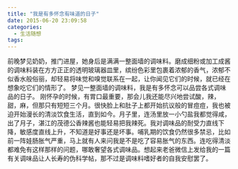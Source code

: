 ```yaml
---
title: "我是有多怀念有味道的日子"
date: 2015-06-20 23:09:58
categories:
  - 生活随想
tags:
---
```


前晚梦见奶奶，推门进屋，她身后是满满一整面墙的调味料。磨成细粉或加工成酱的调味料装在方方正正的透明玻璃器皿里，缤纷色彩里包裹着浓郁的香气，浓郁不似香水般俗丽，却轻易将味觉和嗅觉联系在一起，让你闻见它们的时候，就已经在想象吃它们的情形了。 梦见一整面墙的调味料，我是有多怀念可以品尝各式调味品的日子。 刚怀孕的时候，有胃口最重要，那会儿我还能尽兴地尝试酸，辣，甜，麻，但那只有短短三个月。很快脸上和肚子上都开始抗议般的冒痘痘，我也被迫开始漫长的清淡饮食生活，直到如今。月子里，连汤里放一小勺盐我都觉得咸，出了月子，湛江的茂德公香辣酱也能轻易把我辣死。我对调味品的耐受力直线下降，敏感度直线上升，不知道是好事还是坏事。哺乳期的饮食仍然很多禁忌，比如前一阵娃肠胀气严重，马上就有人来问我是不是吃了容易胀气的东西。连吃得清淡都难免有这样那样的问题，哪敢奢望各式调味品。想起来老爸微信上发给我的一篇有关调味品让人长寿的伪科学帖，那不过是调味料嗜好者的自我安慰罢了。